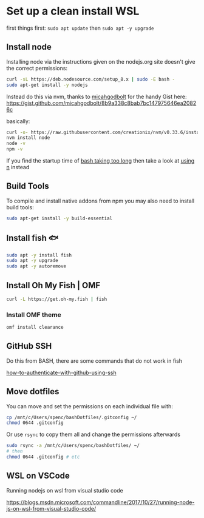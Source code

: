 # Set up a clean install WSL

first things first: `sudo apt update` then `sudo apt -y upgrade`

## Install node

Installing node via the instructions given on the nodejs.org site
doesn't give the correct permissions:

```bash
curl -sL https://deb.nodesource.com/setup_8.x | sudo -E bash -
sudo apt-get install -y nodejs
```

Instead do this via nvm, thanks to
[micahgodbolt](https://gist.github.com/micahgodbolt) for the handy
Gist here:
https://gist.github.com/micahgodbolt/8b9a338c8bab7bc147975646ea20826c

basically:

```bash
curl -o- https://raw.githubusercontent.com/creationix/nvm/v0.33.6/install.sh | bash
nvm install node
node -v
npm -v
```

If you find the startup time of [bash taking too long] then take a
look at [using n] instead

[bash taking too long]: https://github.com/Microsoft/WSL/issues/776
[using n]:
  https://github.com/Microsoft/WSL/issues/776#issuecomment-266112578

## Build Tools

To compile and install native addons from npm you may also need to
install build tools:

```bash
sudo apt-get install -y build-essential
```

## Install fish :fish:

```bash
sudo apt -y install fish
sudo apt -y upgrade
sudo apt -y autoremove
```

## Install Oh My Fish | OMF

```bash
curl -L https://get.oh-my.fish | fish
```

### Install OMF theme

```bash
omf install clearance
```

## GitHub SSH

Do this from BASH, there are some commands that do not work in fish

[how-to-authenticate-with-github-using-ssh](https://github.com/spences10/cheat-sheets/blob/master/git.md#how-to-authenticate-with-github-using-ssh)

## Move dotfiles

You can move and set the permissions on each individual file with:

```bash
cp /mnt/c/Users/spenc/bashDotfiles/.gitconfig ~/
chmod 0644 .gitconfig
```

Or use `rsync` to copy them all and change the permissions afterwards

```bash
sudo rsync -a /mnt/c/Users/spenc/bashDotfiles/ ~/
# then
chmod 0644 .gitconfig # etc
```

## WSL on VSCode

Running nodejs on wsl from visual studio code

https://blogs.msdn.microsoft.com/commandline/2017/10/27/running-node-js-on-wsl-from-visual-studio-code/
